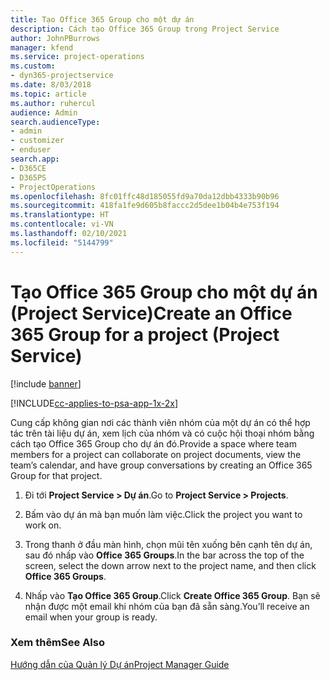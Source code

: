 ```yaml
---
title: Tạo Office 365 Group cho một dự án
description: Cách tạo Office 365 Group trong Project Service
author: JohnPBurrows
manager: kfend
ms.service: project-operations
ms.custom:
- dyn365-projectservice
ms.date: 8/03/2018
ms.topic: article
ms.author: ruhercul
audience: Admin
search.audienceType:
- admin
- customizer
- enduser
search.app:
- D365CE
- D365PS
- ProjectOperations
ms.openlocfilehash: 8fc01ffc48d185055fd9a70da12dbb4333b90b96
ms.sourcegitcommit: 418fa1fe9d605b8faccc2d5dee1b04b4e753f194
ms.translationtype: HT
ms.contentlocale: vi-VN
ms.lasthandoff: 02/10/2021
ms.locfileid: "5144799"
---
```

# <a name="create-an-office-365-group-for-a-project-project-service"></a><span data-ttu-id="d8703-103">Tạo Office 365 Group cho một dự án (Project Service)</span><span class="sxs-lookup"><span data-stu-id="d8703-103">Create an Office 365 Group for a project (Project Service)</span></span>

[!include [banner](../includes/psa-now-project-operations.md)]

[!INCLUDE[cc-applies-to-psa-app-1x-2x](../includes/cc-applies-to-psa-app-1x-2x.md)]

<span data-ttu-id="d8703-104">Cung cấp không gian nơi các thành viên nhóm của một dự án có thể hợp tác trên tài liệu dự án, xem lịch của nhóm và có cuộc hội thoại nhóm bằng cách tạo Office 365 Group cho dự án đó.</span><span class="sxs-lookup"><span data-stu-id="d8703-104">Provide a space where team members for a project can collaborate on project documents, view the team’s calendar, and have group conversations by creating an Office 365 Group for that project.</span></span>  
  
1.  <span data-ttu-id="d8703-105">Đi tới **Project Service > Dự án**.</span><span class="sxs-lookup"><span data-stu-id="d8703-105">Go to **Project Service > Projects**.</span></span>  
  
2.  <span data-ttu-id="d8703-106">Bấm vào dự án mà bạn muốn làm việc.</span><span class="sxs-lookup"><span data-stu-id="d8703-106">Click the project you want to work on.</span></span>  
  
3.  <span data-ttu-id="d8703-107">Trong thanh ở đầu màn hình, chọn mũi tên xuống bên cạnh tên dự án, sau đó nhấp vào **Office 365 Groups**.</span><span class="sxs-lookup"><span data-stu-id="d8703-107">In the bar across the top of the screen, select the down arrow next to the project name, and then click **Office 365 Groups**.</span></span>  
  
4.  <span data-ttu-id="d8703-108">Nhấp vào **Tạo Office 365 Group**.</span><span class="sxs-lookup"><span data-stu-id="d8703-108">Click **Create Office 365 Group**.</span></span> <span data-ttu-id="d8703-109">Bạn sẽ nhận được một email khi nhóm của bạn đã sẵn sàng.</span><span class="sxs-lookup"><span data-stu-id="d8703-109">You’ll receive an email when your group is ready.</span></span>  
  
### <a name="see-also"></a><span data-ttu-id="d8703-110">Xem thêm</span><span class="sxs-lookup"><span data-stu-id="d8703-110">See Also</span></span>  
 [<span data-ttu-id="d8703-111">Hướng dẫn của Quản lý Dự án</span><span class="sxs-lookup"><span data-stu-id="d8703-111">Project Manager Guide</span></span>](../psa/project-manager-guide.md)
